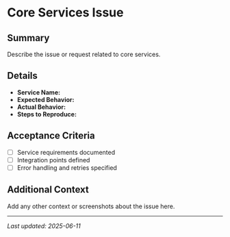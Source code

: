 # Core Services Issue

## Summary
Describe the issue or request related to core services.

## Details
- **Service Name:**
- **Expected Behavior:**
- **Actual Behavior:**
- **Steps to Reproduce:**

## Acceptance Criteria
- [ ] Service requirements documented
- [ ] Integration points defined
- [ ] Error handling and retries specified

## Additional Context
Add any other context or screenshots about the issue here.

---

_Last updated: 2025-06-11_
